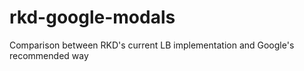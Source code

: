 # rkd-google-modals
 Comparison between RKD's current LB implementation and Google's recommended way
